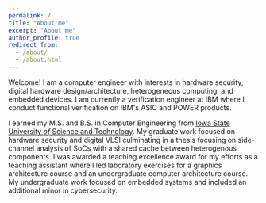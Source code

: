 ```yaml
---
permalink: /
title: "About me"
excerpt: "About me"
author_profile: true
redirect_from: 
  - /about/
  - /about.html
---
```


Welcome! I am a computer engineer with interests in hardware security, digital hardware design/architecture, heterogeneous computing, and embedded devices. I am currently a verification engineer at IBM where I conduct functional verification on IBM's ASIC and POWER products.

I earned my M.S. and B.S. in Computer Engineering from [Iowa State University *of* Science and Technology](https://www.iastate.edu). My graduate work focused on hardware security and digital VLSI culminating in a thesis focusing on side-channel analysis of SoCs with a shared cache between heterogenous components. I was awarded a teaching excellence award for my efforts as a teaching assistant where I led laboratory exercises for a graphics architecture course and an undergraduate computer architecture course. My undergraduate work focused on embedded systems and included an additional minor in cybersecurity.

